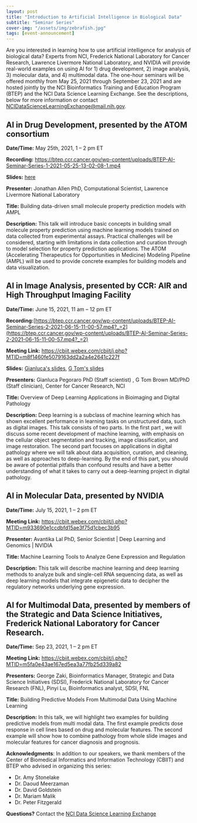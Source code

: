 ```yaml
---
layout: post
title: "Introduction to Artificial Intelligence in Biological Data"
subtitle: "Seminar Series"
cover-img: "/assets/img/zebrafish.jpg"
tags: [event-announcement]
---
```


Are you interested in learning how to use artificial intelligence for analysis of biological data? Experts from NCI, Frederick National Laboratory for Cancer Research, Lawrence Livermore National Laboratory, and NVIDIA will provide real-world examples on using AI for 1) drug development, 2) image analysis, 3) molecular data, and 4) multimodal data. The one-hour seminars will be offered monthly from May 25, 2021 through September 23, 2021 and are hosted jointly by the NCI Bioinformatics Training and Education Program (BTEP) and the NCI Data Science Learning Exchange. See the descriptions, below for more information or contact  NCIDataScienceLearningExchange@mail.nih.gov.

## AI in Drug Development, presented by the ATOM consortium
**Date/Time:** May 25th, 2021, 1 – 2 pm ET

**Recording:** https://btep.ccr.cancer.gov/wp-content/uploads/BTEP-AI-Seminar-Series-1-2021-05-25-13-02-08-1.mp4

**Slides:** [here](https://github.com/CBIIT/p2p-datasci/raw/gh-pages/attachments/ATOM_ddm_052021_send.pdf)

**Presenter:** Jonathan Allen PhD, Computational Scientist, Lawrence Livermore National Laboratory

**Title:** Building data-driven small molecule property prediction models with AMPL

**Description:** This talk will introduce basic concepts in building small molecule property prediction using machine learning models trained on data collected from experimental assays. Practical challenges will be considered, starting with limitations in data collection and curation through to model selection for property prediction applications. The ATOM (Accelerating Therapeutics for Opportunities in Medicine) Modeling Pipeline (AMPL) will be used to provide concrete examples for building models and data visualization.

## AI in Image Analysis, presented by CCR: AIR and High Throughput Imaging Facility
**Date/Time:** June 15, 2021, 11 am – 12 pm ET

**Recording:**[https://btep.ccr.cancer.gov/wp-content/uploads/BTEP-AI-Seminar-Series-2-2021-06-15-11-00-57.mp4?_=2](https://btep.ccr.cancer.gov/wp-content/uploads/BTEP-AI-Seminar-Series-2-2021-06-15-11-00-57.mp4?_=2)

**Meeting Link:** https://cbiit.webex.com/cbiit/j.php?MTID=m8f1460fe5079163dd2a2a4e2641c227f

**Slides:** [Gianluca's slides](https://github.com/CBIIT/p2p-datasci/raw/gh-pages/attachments/210615_ML_Short_Lowres.pdf), [G Tom's slides](https://github.com/CBIIT/p2p-datasci/raw/gh-pages/attachments/GTB-NCI-Digitpath-Talk-6-15-2021-final.pdf)

**Presenters:** Gianluca Pegoraro PhD (Staff scientist) , G Tom Brown MD/PhD (Staff clinician), Center for Cancer Research, NCI

**Title:** Overview of Deep Learning Applications in Bioimaging and Digital Pathology 

**Description:** Deep learning is a subclass of machine learning which has shown excellent performance in learning tasks on unstructured data, such as digital images. This talk consists of two parts. In the first part , we will discuss some recent development of machine learning, with emphasis on the cellular object segmentation and tracking, image classification, and image restoration. The second part focuses on applications in digital pathology where we will talk about data acquisition, curation, and cleaning, as well as approaches to deep-learning. By the end of this part, you should be aware of potential pitfalls than confound results and have a better understanding of what it takes to carry out a deep-learning project in digital pathology.

## AI in Molecular Data, presented by NVIDIA
**Date/Time:** July 15, 2021, 1 – 2 pm ET

**Meeting Link:** https://cbiit.webex.com/cbiit/j.php?MTID=m933690e1ccdbfd15ae3f75d1cbec3b95

**Presenter:** Avantika Lal PhD, Senior Scientist | Deep Learning and Genomics | NVIDIA

**Title:** Machine Learning Tools to Analyze Gene Expression and Regulation 

**Description:** This talk will describe machine learning and deep learning methods to analyze bulk and single-cell RNA sequencing data, as well as deep learning models that integrate epigenetic data to decipher the regulatory networks underlying gene expression.

## AI for Multimodal Data, presented by members of the Strategic and Data Science Initiatives, Frederick National Laboratory for Cancer Research. 

**Date/Time:** Sep 23, 2021, 1 – 2 pm ET

**Meeting Link:** https://cbiit.webex.com/cbiit/j.php?MTID=m5fa0e43ae167ed5ea3a77fb25d339a82

**Presenters:** George Zaki, Bioinformatics Manager, Strategic and Data Science Initiatives (SDSI), Frederick National Laboratory for Cancer Research (FNL), Pinyi Lu, Bioinformatics analyst, SDSI, FNL

**Title:** Building Predictive Models From Multimodal Data Using Machine Learning 

**Description:** In this talk, we will highlight two examples for building predictive models from multi modal data. The first example predicts dose response in cell lines based on drug and molecular features. The second example will show how to combine pathology from whole slide images and molecular features for cancer diagnosis and prognosis.

**Acknowledgments**:
In addition to our speakers, we thank members of the Center of Biomedical Informatics and Information Technology (CBIIT) and BTEP who advised in organizing this series:
* Dr. Amy Stonelake
* Dr. Daoud Meerzaman
* Dr. David Goldstein
* Dr. Mariam Malik
* Dr. Peter Fitzgerald

**Questions?** Contact the [NCI Data Science Learning Exchange](mailto:NCIDataScienceLearningExchange@mail.nih.gov)
